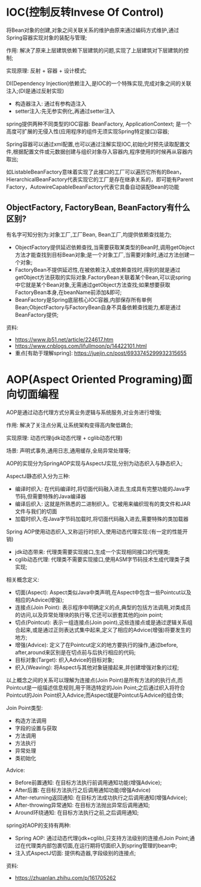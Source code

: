 # IOC(控制反转Invese Of Control)

将Bean对象的创建,对象之间关联关系的维护由原来通过编码方式维护,通过Spring容器实现对象的装配与管理;

作用: 解决了原来上层建筑依赖下层建筑的问题,实现了上层建筑对下层建筑的控制;

实现原理: 反射 + 容器 + 设计模式;

DI(Dependency Injection)依赖注入,是IOC的一个特殊实现,完成对象之间的关联注入;(DI是通过反射实现)
- 构造器注入: 通过有参构造注入
- setter注入:先无参实例化,再通过setter注入

spring提供两种不同类型的IOC容器: BeanFactory, ApplicationContext; 是一个高度可扩展的无侵入性(应用程序的组件无须实现Spring特定接口)容器;

Spring容器可以通过xml配置,也可以通过注解实现IOC,初始化时预先读取配置文件,根据配置文件或元数据创建与组织对象存入容器内,程序使用的时候再从容器内取出;

如ListableBeanFactory意味着实现了此接口的工厂可以遍历它所有的Bean，HierarchicalBeanFactory代表实现它的工厂是存在继承关系的，即可能有Parent Factory，AutowireCapableBeanFactory代表它具备自动装配Bean的功能

## ObjectFactory, FactoryBean, BeanFactory有什么区别?
有名字可知分别为:对象工厂,工厂Bean, Bean工厂,均提供依赖查找能力;

- ObjectFactory提供延迟依赖查找,当需要获取某类型的Bean时,调用getObject方法才能查找到目标Bean对象;是一个对象工厂,当需要对象时,通过方法创建一个对象;
- FactoryBean不提供延迟性,在被依赖注入或依赖查找时,得到的就是通过getObject方法获取的实际对象.FactoryBean关联着某个Bean,可以说spring中它就是某个Bean对象,无需通过getObject方法查找;如果想要获取FactoryBean本身,在beanName前添加&即可;
- BeanFactory是Spring底层核心IOC容器,内部保存所有单例Bean;ObjectFactory与FactoryBean自身不具备依赖查找能力,都是通过BeanFactory提供;

资料:
- https://www.jb51.net/article/224617.htm
- https://www.cnblogs.com/lifullmoon/p/14422101.html
- 重点[有助于理解spring]: https://juejin.cn/post/6933745299932315655

# AOP(Aspect Oriented Programing)面向切面编程

AOP是通过动态代理方式分离业务逻辑与系统服务,对业务进行增强;

作用: 解决了关注点分离,让系统架构变得高内聚低耦合;

实现原理: 动态代理(jdk动态代理 + cglib动态代理)

场景: 声明式事务,通用日志,通用缓存,全局异常处理等;

AOP的实现分为SpringAOP实现与AspectJ实现,分别为动态织入与静态织入;

AspectJ静态织入分为三种:
- 编译时织入: 在代码编译时,将切面代码融入进去,生成具有完整功能的Java字节码,但需要特殊的Java编译器
- 编译后织入: 这就是所熟悉的二进制织入。它被用来编织现有的类文件和JAR文件与我们的切面
- 加载时织入:在Java字节码加载时,将切面代码融入进去,需要特殊的类加载器

Spring AOP使用动态织入,又称运行时织入,使用动态代理实现:(有一定的性能开销)
- jdk动态带来: 代理类需要实现接口,生成一个实现相同接口的代理类;
- cglib动态代理: 代理类不需要实现接口,使用ASM字节码技术生成代理类子类实现;

相关概念定义:

- 切面(Aspect): Aspect类似Java中类声明,在Aspect中包含一些Pointcut以及相应的Advice(增强);
- 连接点(Join Point): 表示程序中明确定义的点,典型的包括方法调用,对类成员的访问,以及异常处理块的执行等,它还可以嵌套其他的join point;
- 切点(Pointcut): 表示一组连接点(Join point),这些连接点或是通过逻辑关系组合起来,或是通过正则表达式集中起来,定义了相应的Advice(增强)将要发生的地方;
- 增强(Advice): 定义了在Pointcut定义的地方要执行的操作,通过before, after,around来区别是在切点前与后执行相应的代码;
- 目标对象(Target): 织入Advice的目标对象;
- 织入(Weaving): 将Aspect与其他对象链接起来,并创建增强对象的过程;

以上概念之间的关系可以理解为连接点(Join Point)是所有方法的的执行点,而Pointcut是一组描述信息规则,用于筛选特定的Join Point;之后通过织入将符合Pointcut的Join Point织入Advice;而Aspect就是Pointcut与Advice的组合体;

Join Point类型:
- 构造方法调用
- 字段的设置与获取
- 方法调用
- 方法执行
- 异常处理
- 类初始化

Advice:

- Before前置通知: 在目标方法执行前调用通知功能(增强Advice);
- After后置: 在目标方法执行之后调用通知功能(增强Advice)
- After-returning返回通知: 在目标方法成功执行之后调用通知(增强Advice);
- After-throwing异常通知: 在目标方法抛出异常后调用通知;
- Around环绕通知: 在目标方法执行之前,之后调用通知;

spring对AOP的支持有两种:

- Spring AOP: 通过动态代理(jdk+cglib),只支持方法级别的连接点Join Point;通过在代理类内部包裹切面,在运行期将切面织入到spring管理的bean中;
- 注入式AspectJ切面: 提供构造器,字段级别的连接点;

资料:
- https://zhuanlan.zhihu.com/p/161705262
